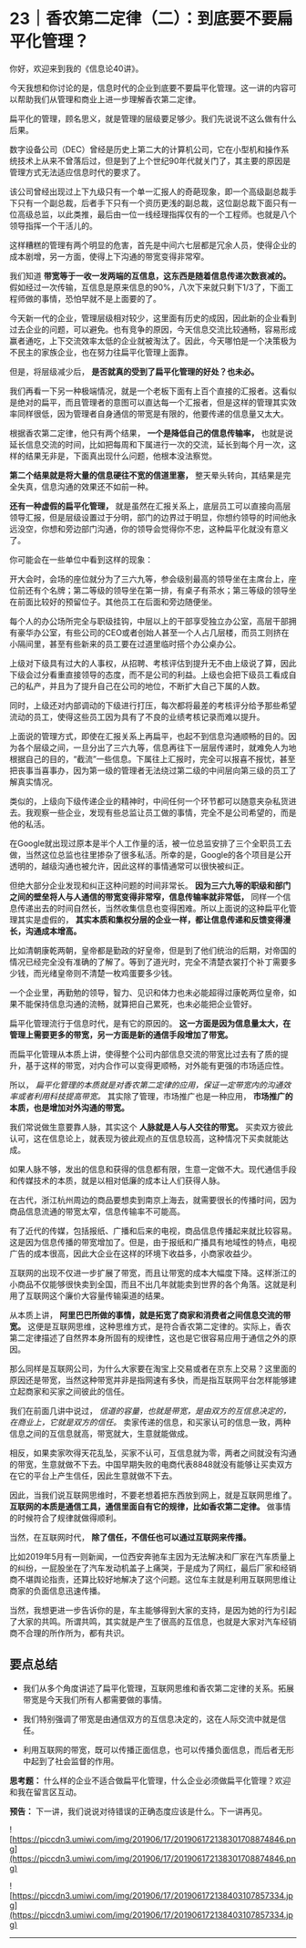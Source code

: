 # 23｜香农第二定律（二）：到底要不要扁平化管理？

你好，欢迎来到我的《信息论40讲》。

今天我想和你讨论的是，信息时代的企业到底要不要扁平化管理。这一讲的内容可以帮助我们从管理和商业上进一步理解香农第二定律。

扁平化的管理，顾名思义，就是管理的层级要足够少。我们先说说不这么做有什么后果。

数字设备公司（DEC）曾经是历史上第二大的计算机公司，它在小型机和操作系统技术上从来不曾落后过，但是到了上个世纪90年代就关门了，其主要的原因是管理方式无法适应信息时代的要求了。

该公司曾经出现过上下九级只有一个单一汇报人的奇葩现象，即一个高级副总裁手下只有一个副总裁，后者手下只有一个资历更浅的副总裁，这位副总裁下面只有一位高级总监，以此类推，最后由一位一线经理指挥仅有的一个工程师。也就是八个领导指挥一个干活儿的。

这样糟糕的管理有两个明显的危害，首先是中间六七层都是冗余人员，使得企业的成本剧增，另一方面，使得上下沟通的带宽变得非常窄。

我们知道 **带宽等于一收一发两端的互信息，这东西是随着信息传递次数衰减的。** 假如经过一次传输，互信息是原来信息的90%，八次下来就只剩下1/3了，下面工程师做的事情，恐怕早就不是上面要的了。

今天新一代的企业，管理层级相对较少，这里面有历史的成因，因此新的企业看到过去企业的问题，可以避免。也有竞争的原因，今天信息交流比较通畅，容易形成赢者通吃，上下交流效率太低的企业就被淘汰了。因此，今天哪怕是一个决策极为不民主的家族企业，也在努力往扁平化管理上面靠。

但是，将层级减少后， **是否就真的受到了扁平化管理的好处？也未必。**

我们再看一下另一种极端情况，就是一个老板下面有上百个直接的汇报者。这看似是绝对的扁平，而且管理者的意图可以直达每一个汇报者，但是这样的管理其实效率同样很低，因为管理者自身通信的带宽是有限的，他要传递的信息量又太大。

根据香农第二定律，他只有两个结果， **一个是降低自己的信息传输率，** 也就是说延长信息交流的时间，比如把每周和下属进行一次的交流，延长到每个月一次，这样的结果无非是，下面真出现什么问题，他根本没法察觉。

 **第二个结果就是将大量的信息硬往不宽的信道里塞，** 整天晕头转向，其结果是完全失真，信息沟通的效果还不如前一种。

 **还有一种虚假的扁平化管理，** 就是虽然在汇报关系上，底层员工可以直接向高层领导汇报，但是层级设置过于分明，部门的边界过于明显，你想约领导的时间他永远没空，你想和旁边部门沟通，你的领导会觉得你不忠，这种扁平化就没有意义了。

你可能会在一些单位中看到这样的现象：

开大会时，会场的座位就分为了三六九等，参会级别最高的领导坐在主席台上，座位前还有个名牌；第二等级的领导坐在第一排，有桌子有茶水；第三等级的领导坐在前面比较好的预留位子。其他员工在后面和旁边随便坐。

每个人的办公场所完全与职级挂钩，中层以上的干部享受独立办公室，高层干部拥有豪华办公室，有些公司的CEO或者创始人甚至一个人占几层楼，而员工则挤在小隔间里，甚至有些新来的员工要在过道里临时搭个办公桌办公。

上级对下级具有过大的人事权，从招聘、考核评估到提升无不由上级说了算，因此下级会过分看重直接领导的态度，而不是公司的利益。上级也会把下级员工看成自己的私产，并且为了提升自己在公司的地位，不断扩大自己下属的人数。

同时，上级还对内部调动的下级进行打压，每次都将最差的考核评分给予那些希望流动的员工，使得这些员工因为具有了不良的业绩考核记录而难以提升。

上面说的管理方式，即使在汇报关系上再扁平，也起不到信息沟通顺畅的目的。因为各个层级之间，一旦分出了三六九等，信息再往下一层层传递时，就难免人为地根据自己的目的，“截流”一些信息。下属往上汇报时，完全可以报喜不报忧，甚至把丧事当喜事办，因为第一级的管理者无法绕过第二级的中间层向第三级的员工了解真实情况。

类似的，上级向下级传递企业的精神时，中间任何一个环节都可以随意夹杂私货进去。我观察一些企业，发现有些总监让员工做的事情，完全不是公司希望的，而是他的私活。

在Google就出现过原本是半个人工作量的活，被一位总监安排了三个全职员工去做，当然这位总监也往里掺杂了很多私活。所幸的是，Google的各个项目是公开透明的，越级沟通也被允许，因此这样的事情通常可以很快被纠正。

但绝大部分企业发现和纠正这种问题的时间非常长。 **因为三六九等的职级和部门之间的壁垒将人与人通信的带宽变得非常窄，信息传输率就非常低，** 同样一个信息传递出去的时间自然长，当然收集信息也变得困难。所以上面说的这种扁平化管理其实是虚假的， **其实本质和集权分层的企业一样，都让信息传递和反馈变得漫长，沟通成本增高。**

比如清朝康乾两朝，皇帝都是勤政的好皇帝，但是到了他们统治的后期，对帝国的情况已经完全没有准确的了解了。等到了道光时，完全不清楚衣裳打个补丁需要多少钱，而光绪皇帝则不清楚一枚鸡蛋要多少钱。

一个企业里，再勤勉的领导，智力、见识和体力也未必能超得过康乾两位皇帝，如果不能保持信息沟通的流畅，就算把自己累死，也未必能把企业管好。

扁平化管理流行于信息时代，是有它的原因的。 **这一方面是因为信息量太大，在管理上需要更多的带宽，另一方面是新的通信手段增加了带宽。**

而扁平化管理从本质上讲，使得整个公司内部信息交流的带宽比过去有了质的提升，基于这样的带宽，对内合作可以变得更顺畅，对外能有更强的市场适应性。

所以， *扁平化管理的本质就是对香农第二定律的应用，保证一定带宽内的沟通效率或者利用科技提高带宽。* 其实除了管理，市场推广也是一种应用， **市场推广的本质，也是增加对外沟通的带宽。**

我们常说做生意要靠人脉，其实这个 **人脉就是人与人交往的带宽。** 买卖双方彼此认可，这在信息论上，就表现为彼此观点的互信息较高，这种情况下买卖就能达成。

如果人脉不够，发出的信息和获得的信息都有限，生意一定做不大。现代通信手段和传媒技术的本质，就是以相对低廉的成本让人们获得人脉。

在古代，浙江杭州周边的商品要想卖到南京上海去，就需要很长的传播时间，因为商品信息流通的带宽太窄，信息传输率不可能高。

有了近代的传媒，包括报纸、广播和后来的电视，商品信息传播起来就比较容易。这是因为信息传播的带宽增加了。但是，由于报纸和广播具有地域性的特点，电视广告的成本很高，因此大企业在这样的环境下收益多，小商家收益少。

互联网的出现不仅进一步扩展了带宽，而且让带宽的成本大幅度下降。这样浙江的小商品不仅能够很快卖到全国，而且不出几年就能卖到世界的各个角落。这就是利用了互联网这个廉价大容量传输渠道的结果。

从本质上讲， **阿里巴巴所做的事情，就是拓宽了商家和消费者之间信息交流的带宽。** 这便是互联网思维，这种思维方式，是符合香农第二定律的。实际上，香农第二定律描述了自然界本身所固有的规律性，这也是它很容易应用于通信之外的原因。

那么同样是互联网公司，为什么大家要在淘宝上交易或者在京东上交易？这里面的原因还是带宽，当然这种带宽并非是指网速有多快，而是指互联网平台怎样能够建立起商家和买家之间彼此的信任。

我们在前面几讲中说过， *信道的容量，也就是带宽，是由双方的互信息决定的，在商业上，它就是双方的信任。* 卖家传递的信息，和买家认可的信息一致，两种信息之间的互信息就高，带宽就大，生意就能做成。

相反，如果卖家吹得天花乱坠，买家不认可，互信息就为零，两者之间就没有沟通的带宽，生意就做不下去。中国早期失败的电商代表8848就没有能够让买卖双方在它的平台上产生信任，因此生意就做不下去。

因此，当我们说互联网思维时，不要老想着把东西放到网上，就是互联网思维了。 **互联网的本质是通信工具，通信里面自有它的规律，比如香农第二定律。** 做事情的时候符合了规律就做得顺利。

当然，在互联网时代， **除了信任，不信任也可以通过互联网来传播。**

比如2019年5月有一则新闻，一位西安奔驰车主因为无法解决和厂家在汽车质量上的纠纷，一屁股坐在了汽车发动机盖子上痛哭，于是成为了网红，最后厂家和经销商不堪舆论指责，还算比较好地解决了这个问题。这位车主就是利用互联网思维让商家的负面信息迅速传播。

当然，我想更进一步告诉你的是，车主能够得到大家的支持，是因为她的行为引起了大家的共鸣。所谓共鸣，其实就是产生了很高的互信息，也就是大家对汽车经销商不合理的所作所为，都有共识。

## 要点总结

* 我们从多个角度讲述了扁平化管理，互联网思维和香农第二定律的关系。拓展带宽是今天我们所有人都需要做的事情。

* 我们特别强调了带宽是由通信双方的互信息决定的，这在人际交流中就是信任。

* 利用互联网的带宽，既可以传播正面信息，也可以传播负面信息，而后者无形中起到了社会监督的作用。

 **思考题：** 什么样的企业不适合做扁平化管理，什么企业必须做扁平化管理？欢迎和我在留言区互动。

 **预告：** 下一讲，我们说说对待错误的正确态度应该是什么。下一讲再见。

![https://piccdn3.umiwi.com/img/201906/17/201906172138301708874846.png](https://piccdn3.umiwi.com/img/201906/17/201906172138301708874846.png)

![https://piccdn3.umiwi.com/img/201906/17/201906172138403107857334.jpg](https://piccdn3.umiwi.com/img/201906/17/201906172138403107857334.jpg)

---
